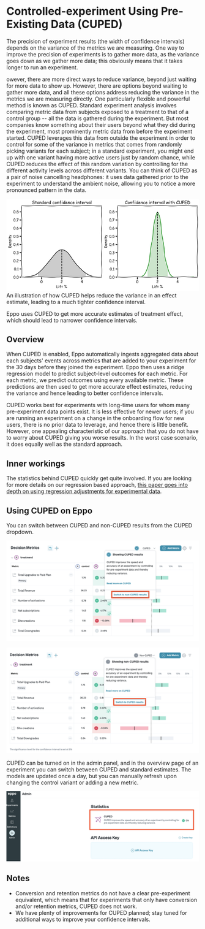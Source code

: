 # Controlled-experiment Using Pre-Existing Data (CUPED)
The precision of experiment results (the width of confidence intervals) depends on the variance of the metrics we are measuring. One way to improve the precision of experiments is to gather more data, as the variance goes down as we gather more data; this obviously means that it takes longer to run an experiment. 

owever, there are more direct ways to reduce variance, beyond just waiting for more data to show up.
However, there are options beyond waiting to gather more data, and all these options address reducing the variance in the metrics we are measuring directly. One particularly flexible and powerful method is known as CUPED. Standard experiment analysis involves comparing metric data from subjects exposed to a treatment to that of a control group -- all the data is gathered during the experiment. But most companies know something about their users beyond what they did during the experiment, most prominently metric data from before the experiment started. CUPED leverages this data from outside the experiment in order to control for some of the variance in metrics that comes from randomly picking variants for each subject; in a standard experiment, you might end up with one variant having more active users just by random chance, while CUPED reduces the effect of this random variation by controlling for the different activity levels across different variants. You can think of CUPED as a pair of noise cancelling headphones: it uses data gathered prior to the experiment to understand the ambient noise, allowing you to notice a more pronounced pattern in the data.

![CUPED variance reduction explained](../../static/img/measuring-experiments/cuped-variance-plot.png)
An illustration of how CUPED helps reduce the variance in an effect estimate, leading to a much tighter confidence interval.

Eppo uses CUPED to get more accurate estimates of treatment effect, which should lead to narrower confidence intervals.

## Overview
When CUPED is enabled, Eppo automatically ingests aggregated data about each subjects' events across metrics that are added to your experiment for the 30 days before they joined the experiment. Eppo then uses a ridge regression model to predict subject-level outcomes for each metric. For each metric, we predict outcomes using every available metric. These predictions are then used to get more accurate effect estimates, reducing the variance and hence leading to better confidence intervals. 

CUPED works best for experiments with long-time users for whom many pre-experiment data points exist. It is less effective for newer users; if you are running an experiment on a change in the onboarding flow for new users, there is no prior data to leverage, and hence there is little benefit. However, one appealing characteristic of our approach that you do not have to worry about CUPED giving you worse results. In the worst case scenario, it does equally well as the standard approach.

## Inner workings
The statistics behind CUPED quickly get quite involved. If you are looking for more details on our regression based approach, [this paper goes into depth on using regression adjustments for experimental data](https://projecteuclid.org/journals/annals-of-applied-statistics/volume-7/issue-1/Agnostic-notes-on-regression-adjustments-to-experimental-data--Reexamining/10.1214/12-AOAS583.full).

## Using CUPED on Eppo

You can switch between CUPED and non-CUPED results from the CUPED dropdown. 

![Switch to non CUPED](../../static/img/measuring-experiments/cuped-switch-to-non-cuped.png)

![Switch to CUPED](../../static/img/measuring-experiments/cuped-switch-to-cuped.png)

CUPED can be turned on in the admin panel, and in the overview page of an experiment you can switch between CUPED and standard estimates. The models are updated once a day, but you can manually refresh upon changing the control variant or adding a new metric.

![Turn CUPED on](../../static/img/measuring-experiments/cuped-turn-on-cuped.png)

## Notes
- Conversion and retention metrics do not have a clear pre-experiment equivalent, which means that for experiments that only have conversion and/or retention metrics, CUPED does not work.
- We have plenty of improvements for CUPED planned; stay tuned for additional ways to improve your confidence intervals.
